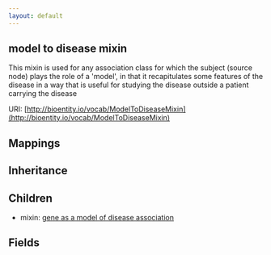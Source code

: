 ```yaml
---
layout: default
---
```


## model to disease mixin


This mixin is used for any association class for which the subject (source node) plays the role of a 'model', in that it recapitulates some features of the disease in a way that is useful for studying the disease outside a patient carrying the disease

URI: [http://bioentity.io/vocab/ModelToDiseaseMixin](http://bioentity.io/vocab/ModelToDiseaseMixin)
## Mappings


## Inheritance


## Children

 *  mixin: [gene as a model of disease association](GeneAsAModelOfDiseaseAssociation.html)


## Fields

